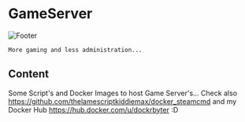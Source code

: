 # GameServer
![Footer](https://github.com/dockrbyter/GameServer/blob/master/mediacontent/doky3.png?raw=true)
```
More gaming and less administration...
```

## Content
Some Script's and Docker Images to host Game Server's...
Check also https://github.com/thelamescriptkiddiemax/docker_steamcmd
and my Docker Hub https://hub.docker.com/u/dockrbyter :D
